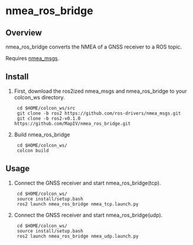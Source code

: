 # nmea_ros_bridge

## Overview
nmea_ros_bridge converts the NMEA of a GNSS receiver to a ROS topic.

Requires [nmea_msgs](http://wiki.ros.org/nmea_msgs).

## Install

1) First, download the ros2ized nmea_msgs and nmea_ros_bridge to your colcon_ws directory.

        cd $HOME/colcon_ws/src
        git clone -b ros2 https://github.com/ros-drivers/nmea_msgs.git
        git clone -b ros2-v0.1.0 https://github.com/MapIV/nmea_ros_bridge.git

2) Build nmea_ros_bridge

        cd $HOME/colcon_ws/
        colcon build

## Usage
1) Connect the GNSS receiver and start nmea_ros_bridge(tcp).

        cd $HOME/colcon_ws/
        source install/setup.bash
        ros2 launch nmea_ros_bridge nmea_tcp.launch.py

2) Connect the GNSS receiver and start nmea_ros_bridge(udp).

        cd $HOME/colcon_ws/
        source install/setup.bash
        ros2 launch nmea_ros_bridge nmea_udp.launch.py
